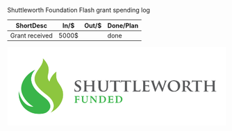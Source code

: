 Shuttleworth Foundation Flash grant spending log

| ShortDesc | In/$ | Out/$ | Done/Plan |
| ------------- | ------------- | ------------- | ------------- |
| Grant received | 5000$ | | done |

![Logo](https://github.com/ShuttleworthFoundation/Logos/blob/master/Shuttleworth%20Funded/Shuttleworth%20Funded%20CMYK/Shuttleworth%20Funded.svg)
